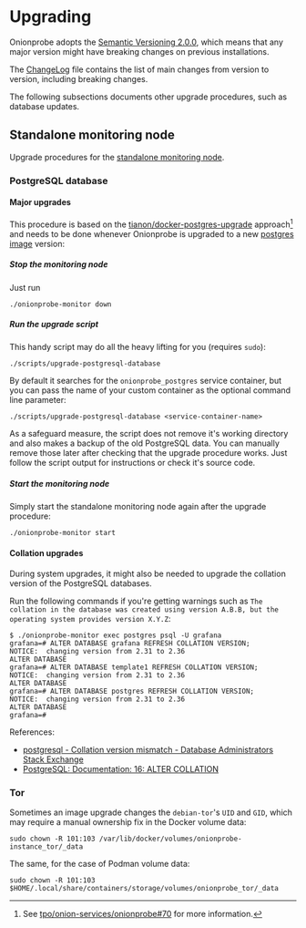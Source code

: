 # Upgrading

Onionprobe adopts the [Semantic Versioning 2.0.0][], which means that any major
version might have breaking changes on previous installations.

The [ChangeLog][] file contains the list of main changes from version to version, including
breaking changes.

The following subsections documents other upgrade procedures, such as database updates.

[Semantic Versioning 2.0.0]: https://semver.org/spec/v2.0.0.html
[ChangeLog]: https://gitlab.torproject.org/tpo/onion-services/onionprobe/-/blob/main/ChangeLog.md

## Standalone monitoring node

Upgrade procedures for the [standalone monitoring node](standalone.md).

[PostgreSQL]: https://postgresql.org

### PostgreSQL database

#### Major upgrades

This procedure is based on the [tianon/docker-postgres-upgrade][]
approach[^docker-postgres-upgrade] and needs to be done whenever Onionprobe is
upgraded to a new [postgres image][] version:

##### Stop the monitoring node

Just run

    ./onionprobe-monitor down

##### Run the upgrade script

This handy script may do all the heavy lifting for you (requires `sudo`):

    ./scripts/upgrade-postgresql-database

By default it searches for the `onionprobe_postgres` service container, but
you can pass the name of your custom container as the optional command line
parameter:

    ./scripts/upgrade-postgresql-database <service-container-name>

As a safeguard measure, the script does not remove it's working directory and
also makes a backup of the old PostgreSQL data. You can manually remove those
later after checking that the upgrade procedure works. Just follow the script
output for instructions or check it's source code.

##### Start the monitoring node

Simply start the standalone monitoring node again after the upgrade procedure:

    ./onionprobe-monitor start

[tianon/docker-postgres-upgrade]: https://github.com/tianon/docker-postgres-upgrade
[tpo/onion-services/onionprobe#70]: https://gitlab.torproject.org/tpo/onion-services/onionprobe/-/issues/70
[postgres image]: https://hub.docker.com/_/postgres
[^docker-postgres-upgrade]: See [tpo/onion-services/onionprobe#70][] for more information.

#### Collation upgrades

During system upgrades, it might also be needed to upgrade the collation
version of the PostgreSQL databases.

Run the following commands if you're getting warnings such as `The collation in
the database was created using version A.B.B, but the operating system provides
version X.Y.Z`:

    $ ./onionprobe-monitor exec postgres psql -U grafana
    grafana=# ALTER DATABASE grafana REFRESH COLLATION VERSION;
    NOTICE:  changing version from 2.31 to 2.36
    ALTER DATABASE
    grafana=# ALTER DATABASE template1 REFRESH COLLATION VERSION;
    NOTICE:  changing version from 2.31 to 2.36
    ALTER DATABASE
    grafana=# ALTER DATABASE postgres REFRESH COLLATION VERSION;
    NOTICE:  changing version from 2.31 to 2.36
    ALTER DATABASE
    grafana=#

References:

* [postgresql - Collation version mismatch - Database Administrators Stack Exchange](https://dba.stackexchange.com/questions/324649/collation-version-mismatch)
* [PostgreSQL: Documentation: 16: ALTER COLLATION](https://www.postgresql.org/docs/current/sql-altercollation.html)

### Tor

Sometimes an image upgrade changes the `debian-tor`'s `UID` and `GID`, which
may require a manual ownership fix in the Docker volume data:

    sudo chown -R 101:103 /var/lib/docker/volumes/onionprobe-instance_tor/_data

The same, for the case of Podman volume data:

    sudo chown -R 101:103 $HOME/.local/share/containers/storage/volumes/onionprobe_tor/_data
